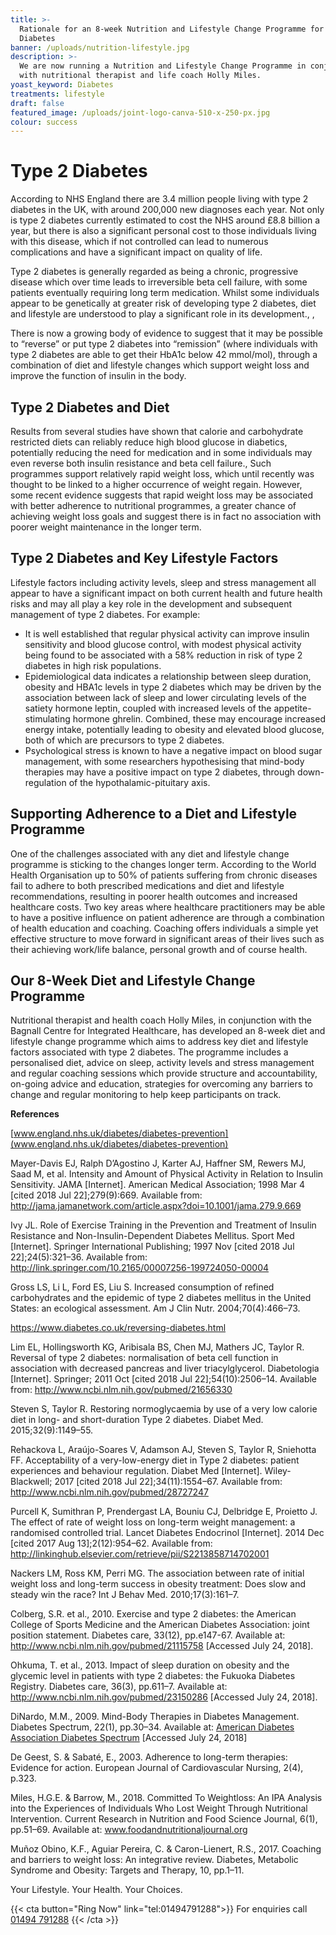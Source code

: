 ```yaml
---
title: >-
  Rationale for an 8-week Nutrition and Lifestyle Change Programme for Type 2
  Diabetes
banner: /uploads/nutrition-lifestyle.jpg
description: >-
  We are now running a Nutrition and Lifestyle Change Programme in conjunction
  with nutritional therapist and life coach Holly Miles.
yoast_keyword: Diabetes
treatments: lifestyle
draft: false
featured_image: /uploads/joint-logo-canva-510-x-250-px.jpg
colour: success
---
```

# Type 2 Diabetes

According to NHS England there are 3.4 million people living with type 2 diabetes in the UK, with around 200,000 new diagnoses each year. Not only is type 2 diabetes currently estimated to cost the NHS around £8.8 billion a year, but there is also a significant personal cost to those individuals living with this disease, which if not controlled can lead to numerous complications and have a significant impact on quality of life.

Type 2 diabetes is generally regarded as being a chronic, progressive disease which over time leads to irreversible beta cell failure, with some patients eventually requiring long   term medication. Whilst some individuals appear to be genetically at greater risk of developing type 2 diabetes, diet and lifestyle are understood to play a significant role in its development., ,    

There is now a growing body of evidence to suggest that it may be possible to “reverse” or put type 2 diabetes into “remission” (where individuals with type 2 diabetes are able to get their HbA1c below 42 mmol/mol), through a combination of diet and lifestyle changes which support weight loss and improve the function of insulin in the body. 

## Type 2 Diabetes and Diet

Results from several studies have shown that calorie and carbohydrate restricted diets can reliably reduce high blood glucose in diabetics, potentially reducing the need for medication and in some individuals may even reverse both insulin resistance and beta cell failure.,  Such programmes support relatively rapid weight loss, which until recently was thought to be linked to a higher occurrence of weight regain. However, some recent evidence suggests that rapid weight loss may be associated with better adherence to nutritional programmes, a greater chance of achieving weight loss goals and suggest there is in fact no association with poorer weight maintenance in the longer term.   

## Type 2 Diabetes and Key Lifestyle Factors

Lifestyle factors including activity levels, sleep and stress management all appear to have a significant impact on both current health and future health risks and may all play a key role in the development and subsequent management of type 2 diabetes. For example:

* It is well established that regular physical activity can improve insulin sensitivity and blood glucose control, with modest physical activity being found to be associated with a 58% reduction in risk of type 2 diabetes in high risk populations.
* Epidemiological data indicates a relationship between sleep duration, obesity and HBA1c levels in type 2 diabetes which may be driven by the association between lack of sleep and lower circulating levels of the satiety hormone leptin, coupled with increased levels of the appetite-stimulating hormone ghrelin. Combined, these may encourage increased energy intake, potentially leading to obesity and elevated blood glucose, both of which are precursors to type 2 diabetes. 
* Psychological stress is known to have a negative impact on blood sugar management, with some researchers hypothesising that mind-body therapies may have a positive impact on type 2 diabetes, through down-regulation of the hypothalamic-pituitary axis.

## Supporting Adherence to a Diet and Lifestyle Programme

One of the challenges associated with any diet and lifestyle change programme is sticking to the changes longer term. According to the World Health Organisation up to 50% of patients suffering from chronic diseases fail to adhere to both prescribed medications and diet and lifestyle recommendations, resulting in poorer health outcomes and increased healthcare costs. Two key areas where healthcare practitioners may be able to have a positive influence on patient adherence are through a combination of health education and coaching.  Coaching offers individuals a simple yet effective structure to move forward in significant areas of their lives such as their achieving work/life balance, personal growth and of course health.

## Our 8-Week Diet and Lifestyle Change Programme

Nutritional therapist and health coach Holly Miles, in conjunction with the Bagnall Centre for Integrated Healthcare, has developed an 8-week diet and lifestyle change programme which aims to address key diet and lifestyle factors associated with type 2 diabetes. The programme includes a personalised diet, advice on sleep, activity levels and stress management and regular coaching sessions which provide structure and accountability, on-going advice and education, strategies for overcoming any barriers to change and regular monitoring to help keep participants on track. 

**References**

[www.england.nhs.uk/diabetes/diabetes-prevention](www.england.nhs.uk/diabetes/diabetes-prevention)

Mayer-Davis EJ, Ralph D’Agostino J, Karter AJ, Haffner SM, Rewers MJ, Saad M, et al. Intensity and Amount of Physical Activity in Relation to Insulin Sensitivity. JAMA \[Internet]. American Medical Association; 1998 Mar 4 \[cited 2018 Jul 22];279(9):669. Available from: <http://jama.jamanetwork.com/article.aspx?doi=10.1001/jama.279.9.669>

Ivy JL. Role of Exercise Training in the Prevention and Treatment of Insulin Resistance and Non-Insulin-Dependent Diabetes Mellitus. Sport Med \[Internet]. Springer International Publishing; 1997 Nov \[cited 2018 Jul 22];24(5):321–36. Available from: <http://link.springer.com/10.2165/00007256-199724050-00004>

Gross LS, Li L, Ford ES, Liu S. Increased consumption of refined carbohydrates and the epidemic of type 2 diabetes mellitus in the United States: an ecological assessment. Am J Clin Nutr. 2004;70(4):466–73.

<https://www.diabetes.co.uk/reversing-diabetes.html>

Lim EL, Hollingsworth KG, Aribisala BS, Chen MJ, Mathers JC, Taylor R. Reversal of type 2 diabetes: normalisation of beta cell function in association with decreased pancreas and liver triacylglycerol. Diabetologia \[Internet]. Springer; 2011 Oct \[cited 2018 Jul 22];54(10):2506–14. Available from: <http://www.ncbi.nlm.nih.gov/pubmed/21656330>

Steven S, Taylor R. Restoring normoglycaemia by use of a very low calorie diet in long- and short-duration Type 2 diabetes. Diabet Med. 2015;32(9):1149–55.

Rehackova L, Araújo-Soares V, Adamson AJ, Steven S, Taylor R, Sniehotta FF. Acceptability of a very-low-energy diet in Type 2 diabetes: patient experiences and behaviour regulation. Diabet Med \[Internet]. Wiley-Blackwell; 2017 \[cited 2018 Jul 22];34(11):1554–67. Available from: <http://www.ncbi.nlm.nih.gov/pubmed/28727247>

Purcell K, Sumithran P, Prendergast LA, Bouniu CJ, Delbridge E, Proietto J. The effect of rate of weight loss on long-term weight management: a randomised controlled trial. Lancet Diabetes Endocrinol \[Internet]. 2014 Dec \[cited 2017 Aug 13];2(12):954–62. Available from: <http://linkinghub.elsevier.com/retrieve/pii/S2213858714702001>

Nackers LM, Ross KM, Perri MG. The association between rate of initial weight loss and long-term success in obesity treatment: Does slow and steady win the race? Int J Behav Med. 2010;17(3):161–7.

Colberg, S.R. et al., 2010. Exercise and type 2 diabetes: the American College of Sports Medicine and the American Diabetes Association: joint position statement. Diabetes care, 33(12), pp.e147-67. Available at: <http://www.ncbi.nlm.nih.gov/pubmed/21115758> \[Accessed July 24, 2018].

Ohkuma, T. et al., 2013. Impact of sleep duration on obesity and the glycemic level in patients with type 2 diabetes: the Fukuoka Diabetes Registry. Diabetes care, 36(3), pp.611–7. Available at: <http://www.ncbi.nlm.nih.gov/pubmed/23150286> \[Accessed July 24, 2018].

DiNardo, M.M., 2009. Mind-Body Therapies in Diabetes Management. Diabetes Spectrum, 22(1), pp.30–34. Available at: [American Diabetes Association Diabetes Spectrum](http://spectrum.diabetesjournals.org/content/22/1/30)  \[Accessed July 24, 2018]

De Geest, S. & Sabaté, E., 2003. Adherence to long-term therapies: Evidence for action. European Journal of Cardiovascular Nursing, 2(4), p.323.

Miles, H.G.E. & Barrow, M., 2018. Committed To Weightloss: An IPA Analysis into the Experiences of Individuals Who Lost Weight Through Nutritional Intervention. Current Research in Nutrition and Food Science Journal, 6(1), pp.51–69. Available at: [www.foodandnutritionaljournal.org ](http://www.foodandnutritionjournal.org/volume6number1/committed-to-weight-loss-an-ipa-analysis-into-the-experiences-of-individuals-who-lost-weight-through-nutritional-intervention/)

Muñoz Obino, K.F., Aguiar Pereira, C. & Caron-Lienert, R.S., 2017. Coaching and barriers to weight loss: An integrative review. Diabetes, Metabolic Syndrome and Obesity: Targets and Therapy, 10, pp.1–11.

Your Lifestyle. Your Health. Your Choices. 

{{< cta button="Ring Now" link="tel:01494791288">}}
For enquiries call [01494 791288](tel:01494791288)
{{< /cta >}}
